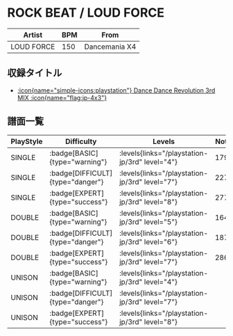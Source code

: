 # ROCK BEAT / LOUD FORCE

|Artist|BPM|From|
|------|---|----|
|LOUD FORCE|150|Dancemania X4|

## 収録タイトル

- [:icon{name="simple-icons:playstation"} Dance Dance Revolution 3rd MIX :icon{name="flag:jp-4x3"}](/playstation-jp/3rd)

## 譜面一覧

|PlayStyle|Difficulty|Levels|Notes|Movie|
|---------|----------|------|-----|-----|
|SINGLE| :badge[BASIC]{type="warning"}| :levels{links="/playstation-jp/3rd" level="4"}|179/0||
|SINGLE| :badge[DIFFICULT]{type="danger"}| :levels{links="/playstation-jp/3rd" level="7"}|227/0||
|SINGLE| :badge[EXPERT]{type="success"}| :levels{links="/playstation-jp/3rd" level="8"}|277/0||
|DOUBLE| :badge[BASIC]{type="warning"}| :levels{links="/playstation-jp/3rd" level="5"}|164/0||
|DOUBLE| :badge[DIFFICULT]{type="danger"}| :levels{links="/playstation-jp/3rd" level="6"}|187/0||
|DOUBLE| :badge[EXPERT]{type="success"}| :levels{links="/playstation-jp/3rd" level="7"}|286/0||
|UNISON| :badge[BASIC]{type="warning"}| :levels{links="/playstation-jp/3rd" level="4"}|||
|UNISON| :badge[DIFFICULT]{type="danger"}| :levels{links="/playstation-jp/3rd" level="7"}|||
|UNISON| :badge[EXPERT]{type="success"}| :levels{links="/playstation-jp/3rd" level="8"}|||
